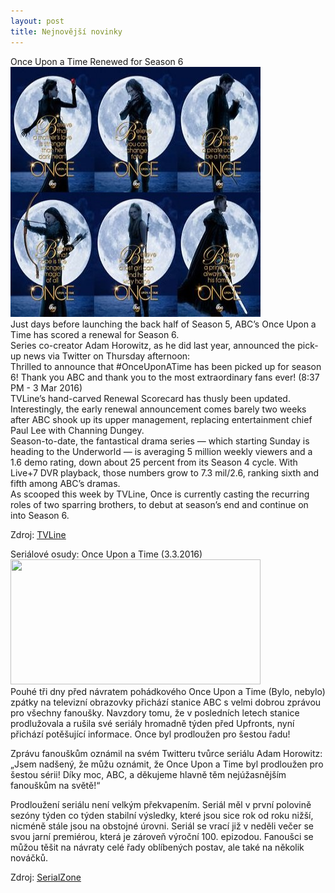 ```yaml
---
layout: post
title: Nejnovější novinky
---
```




<p>Once Upon a Time Renewed for Season 6 <br>
<img src="https://raw.githubusercontent.com/453255/453255.github.io/master/images/heh.jpg" width="400" height="400"><br>
Just days before launching the back half of Season 5, ABC’s Once Upon a Time has scored a renewal for Season 6.<br>
Series co-creator Adam Horowitz, as he did last year, announced the pick-up news via Twitter on Thursday afternoon:<br>
Thrilled to announce that #OnceUponATime has been picked up for season 6! Thank you ABC and thank you to the most extraordinary fans ever! (8:37 PM - 3 Mar 2016)<br>
TVLine’s hand-carved Renewal Scorecard has thusly been updated.<br>
Interestingly, the early renewal announcement comes barely two weeks after ABC shook up its upper management, replacing entertainment chief Paul Lee with Channing Dungey.<br>
Season-to-date, the fantastical drama series — which starting Sunday is heading to the Underworld — is averaging 5 million weekly viewers and a 1.6 demo rating, down about 25 percent from its Season 4 cycle. With Live+7 DVR playback, those numbers grow to 7.3 mil/2.6, ranking sixth and fifth among ABC’s dramas.<br>
As scooped this week by TVLine, Once is currently casting the recurring roles of two sparring brothers, to debut at season’s end and continue on into Season 6.</p>

Zdroj: <u><a href="http://tvline.com/2016/03/03/once-upon-a-time-renewed-season-6/">TVLine</a></u>

<p>Seriálové osudy: Once Upon a Time (3.3.2016)<br>
<img src="https://upload.wikimedia.org/wikipedia/pt/b/b0/Once_Upon_a_Time_title_card.jpg" width="400" height="200"><br>
Pouhé tři dny před návratem pohádkového Once Upon a Time (Bylo, nebylo) zpátky na televizní obrazovky přichází stanice ABC s velmi dobrou zprávou pro všechny fanoušky. Navzdory tomu, že v posledních letech stanice prodlužovala a rušila své seriály hromadně týden před Upfronts, nyní přichází potěšující informace. Once byl prodloužen pro šestou řadu!<br>

Zprávu fanouškům oznámil na svém Twitteru tvůrce seriálu Adam Horowitz:<br>
„Jsem nadšený, že můžu oznámit, že Once Upon a Time byl prodloužen pro šestou sérii! Díky moc, ABC, a děkujeme hlavně těm nejúžasnějším fanouškům na světě!“<br>

Prodloužení seriálu není velkým překvapením. Seriál měl v první polovině sezóny týden co týden stabilní výsledky, které jsou sice rok od roku nižší, nicméně stále jsou na obstojné úrovni. Seriál se vrací již v neděli večer se svou jarní premiérou, která je zároveň výroční 100. epizodou. Fanoušci se můžou těšit na návraty celé řady oblíbených postav, ale také na několik nováčků.</p>

Zdroj: <u><a href="http://www.serialzone.cz/clanek/5662-serialove-osudy-once-upon-a-time/#ixzz49DU6DhYJ">SerialZone</a></u>
